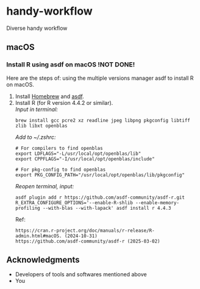 # handy-workflow
Diverse handy workflow

## macOS

### Install R using asdf on macOS  !NOT DONE!

Here are the steps of: using the multiple versions manager asdf to install R on macOS.

1. Install [Homebrew](https://brew.sh/) and [asdf](https://asdf-vm.com/guide/getting-started.html).  
2. Install R (for R version 4.4.2 or similar).  
   *Input in terminal:*
   ```
   brew install gcc pcre2 xz readline jpeg libpng pkgconfig libtiff zlib libxt openblas
   ```
   *Add to ~/.zshrc:*
   ```
   # For compilers to find openblas
   export LDFLAGS="-L/usr/local/opt/openblas/lib"
   export CPPFLAGS="-I/usr/local/opt/openblas/include"
   
   # For pkg-config to find openblas
   export PKG_CONFIG_PATH="/usr/local/opt/openblas/lib/pkgconfig"
   ```
   *Reopen terminal, input:*
   ```
   asdf plugin add r https://github.com/asdf-community/asdf-r.git
   R_EXTRA_CONFIGURE_OPTIONS='--enable-R-shlib --enable-memory-profiling --with-blas --with-lapack' asdf install r 4.4.3
   ```
   Ref:
   ```
   https://cran.r-project.org/doc/manuals/r-release/R-admin.html#macOS. (2024-10-31)
   https://github.com/asdf-community/asdf-r (2025-03-02)
   ```


## Acknowledgments
  - Developers of tools and softwares mentioned above
  - You
